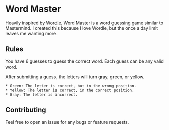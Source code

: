 # Word Master

Heavily inspired by [Wordle](https://www.powerlanguage.co.uk/wordle/), Word Master is a word guessing game similar to Mastermind. I created this because I love Wordle, but the once a day limit leaves me wanting more.

## Rules

You have 6 guesses to guess the correct word.
Each guess can be any valid word.

After submitting a guess, the letters will turn gray, green, or yellow.

    * Green: The letter is correct, but in the wrong position.
    * Yellow: The letter is correct, in the correct position.
    * Gray: The letter is incorrect.

## Contributing

Feel free to open an issue for any bugs or feature requests.

